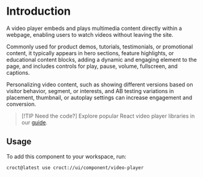 # Introduction

A video player embeds and plays multimedia content directly within a webpage, enabling users to watch videos without
leaving the site.

Commonly used for product demos, tutorials, testimonials, or promotional content, it typically appears in hero sections,
feature highlights, or educational content blocks, adding a dynamic and engaging element to the page, and includes
controls for play, pause, volume, fullscreen, and captions.

Personalizing video content, such as showing different versions based on visitor behavior, segment, or interests, and
AB testing variations in placement, thumbnail, or autoplay settings can increase engagement and conversion.

> [!TIP Need the code?]
> Explore popular React video player libraries in our [guide](https://blog.croct.com/post/best-react-video-libraries).

## Usage

To add this component to your workspace, run:

```croct-cmd
croct@latest use croct://ui/component/video-player
```
